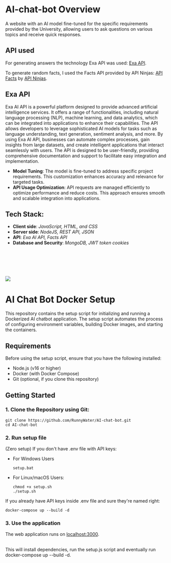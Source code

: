 # AI-chat-bot Overview
A website with an AI model fine-tuned for the specific requirements provided by the University, allowing users to ask questions on various topics and receive quick responses.
## API used
For generating answers the technology Exa API was used: [Exa API](https://exa.ai/).

To generate random facts, I used the Facts API provided by API Ninjas: [API Facts](https://api-ninjas.com/api/facts) by [API Ninjas](https://api-ninjas.com/).
## Exa API
Exa AI API is a powerful platform designed to provide advanced artificial intelligence services. It offers a range of functionalities, including natural language processing (NLP), machine learning, and data analytics, which can be integrated into applications to enhance their capabilities. The API allows developers to leverage sophisticated AI models for tasks such as language understanding, text generation, sentiment analysis, and more. By using Exa AI API, businesses can automate complex processes, gain insights from large datasets, and create intelligent applications that interact seamlessly with users. The API is designed to be user-friendly, providing comprehensive documentation and support to facilitate easy integration and implementation.
- **Model Tuning**: The model is fine-tuned to address specific project requirements. This customization enhances accuracy and relevance for targeted tasks.
- **API Usage Optimization**: API requests are managed efficiently to optimize performance and reduce costs. This approach ensures smooth and scalable integration into applications.

## Tech Stack:
- **Client side**: _JavaScript, HTML, and CSS_
- **Server side**: _NodeJS, REST API, JSON_
- **API**: _Exa AI API, Facts API_
- **Database and Security**: _MongoDB, JWT token cookies_

<br><br><br><br>

![](http://wes.io/Vfcs/content) 
# AI Chat Bot Docker Setup
This repository contains the setup script for initializing and running a Dockerized AI chatbot application. The setup script automates the process of configuring environment variables, building Docker images, and starting the containers.

## Requirements
Before using the setup script, ensure that you have the following installed:

- Node.js (v16 or higher)
- Docker (with Docker Compose)
- Git (optional, if you clone this repository)

## Getting Started
### 1. Clone the Repository using Git:

```
git clone https://github.com/RunnyWater/AI-chat-bot.git
cd AI-chat-bot
```
### 2. Run setup file 
(Zero setup) If you don't have .env file with API keys:


- For Windows Users
    ```
    setup.bat
    ```
- For Linux/macOS Users:
    ```
    chmod +x setup.sh
    ./setup.sh
    ```

If you already have API keys inside .env file and sure they're named right:

```
docker-compose up --build -d
```    



### 3. Use the application 

The web application runs on [localhost:3000](http://localhost:3000/).

<br>
This will install dependencies, run the setup.js script and eventually run docker-compose up --build -d.
